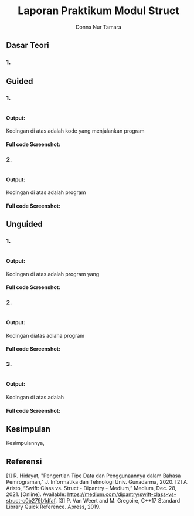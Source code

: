 # <h1 align="center">Laporan Praktikum Modul Struct</h1>

<p align="center">Donna Nur Tamara</p>

## Dasar Teori

### 1. 


## Guided

### 1. 

```C++

```

#### Output:


Kodingan di atas adalah kode yang menjalankan program 

#### Full code Screenshot:

### 2. 

```C++
```

#### Output:


Kodingan di atas adalah program 

#### Full code Screenshot:

## Unguided

### 1. 

```C++
```

#### Output:


Kodingan di atas adalah program yang 

#### Full code Screenshot:


### 2. 


```C++
```

#### Output:


Kodingan diatas adlaha program 

#### Full code Screenshot:

### 3. 

```C++

```

#### Output:


Kodingan di atas adalah 

#### Full code Screenshot:

## Kesimpulan

Kesimpulannya, 

## Referensi

[1] R. Hidayat, "Pengertian Tipe Data dan Penggunaannya dalam Bahasa Pemrograman," J. Informatika dan Teknologi Univ. Gunadarma, 2020.
[2] A. Aristo, “Swift: Class vs. Struct - Dipantry - Medium,” Medium, Dec. 28, 2021. [Online]. Available: https://medium.com/dipantry/swift-class-vs-struct-c0b279b1dfaf.
[3] P. Van Weert and M. Gregoire, C++17 Standard Library Quick Reference. Apress, 2019.
